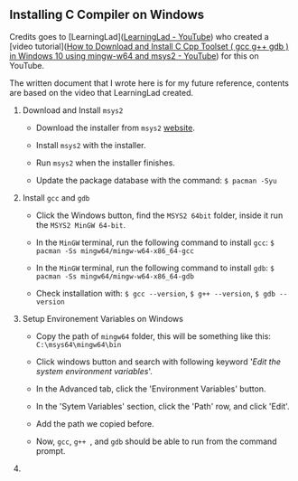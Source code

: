 ## Installing C Compiler on Windows

Credits goes to [LearningLad]([LearningLad - YouTube](https://www.youtube.com/channel/UCvxAt_WebjZ_-pMsxpraROg)) who created a [video tutorial]([How to Download and Install C Cpp Toolset ( gcc g++ gdb ) in Windows 10 using mingw-w64 and msys2 - YouTube](https://youtu.be/0HD0pqVtsmw)) for this on YouTube.

The written document that I wrote here is for my future reference, contents are based on the video that LearningLad created.

1. Download and Install `msys2`
   - Download the installer from `msys2` [website](https://www.msys2.org/).
   
   - Install `msys2` with the installer.
   
   - Run `msys2` when the installer finishes.
   
   - Update the package database with the command:
     `$ pacman -Syu`

2. Install `gcc` and `gdb`
   - Click the Windows button, find the `MSYS2 64bit` folder, inside it run the `MSYS2 MinGW 64-bit`.
   
   - In the `MinGW` terminal, run the following command to install `gcc`:
     `$ pacman -Ss mingw64/mingw-w64-x86_64-gcc`
   
   - In the `MinGW` terminal, run the following command to install `gdb`:
     `$ pacman -Ss mingw64/mingw-w64-x86_64-gdb`
   
   - Check installation with:
     `$ gcc --version`, `$ g++ --version`, `$ gdb --version`
3. Setup Environement Variables on Windows
   - Copy the path of `mingw64` folder, this will be something like this:
     `C:\msys64\mingw64\bin`
   
   - Click windows button and search with following keyword '*Edit the system environment variables*'.
   
   - In the Advanced tab, click the 'Environment Variables' button.
   
   - In the 'Sytem Variables' section, click the 'Path' row, and click 'Edit'.
   
   - Add the path we copied before.
   
   - Now, `gcc`, `g++ `, and `gdb` should be able to run from the command prompt.
4. 












